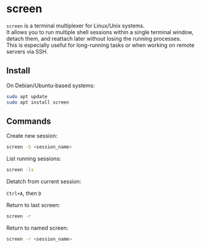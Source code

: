# screen

`screen` is a terminal multiplexer for Linux/Unix systems.  
It allows you to run multiple shell sessions within a single terminal window, detach them, and reattach later without losing the running processes.  
This is especially useful for long-running tasks or when working on remote servers via SSH.

## Install
On Debian/Ubuntu-based systems:
```bash
sudo apt update
sudo apt install screen
```

## Commands

Create new session:
```bash
screen -S <session_name>
```

List running sessions:
```bash
screen -ls
```

Detatch from current session:

`Ctrl+A`, then `D`

Return to last screen:
```bash
screen -r
```

Return to named screen:
```bash
screen -r <session_name>
```

